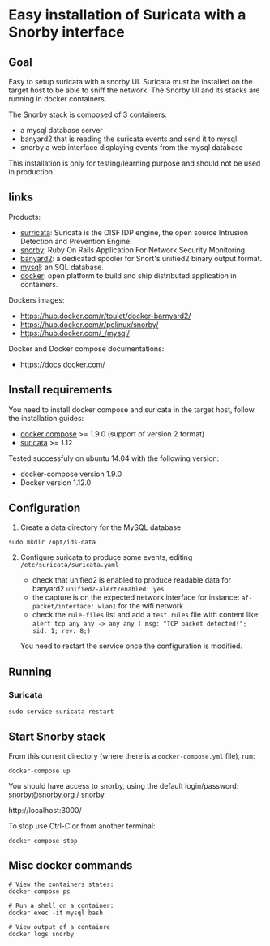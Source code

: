# Easy installation of Suricata with a Snorby interface

## Goal

Easy to setup suricata with a snorby UI.
Suricata must be installed on the target host to be able to sniff the network.
The Snorby UI and its stacks are running in docker containers.

The Snorby stack is composed of 3 containers:
- a mysql database server
- banyard2 that is reading the suricata events and send it to mysql
- snorby a web interface displaying events from the mysql database

This installation is only for testing/learning purpose and should not be used in production.

## links

Products:

- [surricata](https://redmine.openinfosecfoundation.org/projects/suricata): Suricata is the OISF IDP engine, the open source Intrusion Detection and Prevention Engine.
- [snorby](https://github.com/Snorby/snorby/wiki): Ruby On Rails Application For Network Security Monitoring.
- [banyard2](https://github.com/firnsy/barnyard2/wiki): a dedicated spooler for Snort's unified2 binary output format. 
- [mysql](http://dev.mysql.com/): an SQL database.
- [docker](https://www.docker.com/): open platform to build and ship distributed application in containers.

Dockers images:

- https://hub.docker.com/r/toulet/docker-barnyard2/
- https://hub.docker.com/r/polinux/snorby/
- https://hub.docker.com/_/mysql/

Docker and Docker compose documentations:

- https://docs.docker.com/

## Install requirements

You need to install docker compose and suricata in the target host, follow the installation guides:

- [docker compose](https://docs.docker.com/compose/install/) >= 1.9.0 (support of version 2 format)
- [suricata](https://redmine.openinfosecfoundation.org/projects/suricata/wiki/Suricata_Installation) >= 1.12

Tested successfuly on ubuntu 14.04 with the following version:

- docker-compose version 1.9.0
- Docker version 1.12.0


## Configuration

1. Create a data directory for the MySQL database
```
sudo mkdir /opt/ids-data
```

2. Configure suricata to produce some events, editing `/etc/suricata/suricata.yaml`
   
   - check that unified2 is enabled to produce readable data for banyard2
	 `unified2-alert/enabled: yes`
   - the capture is on the expected network interface for instance:
	 `af-packet/interface: wlan1` for the wifi network
   - check the `rule-files` list and add a `test.rules` file with content like:
	 `alert tcp any any -> any any ( msg: "TCP packet detected!"; sid: 1; rev: 8;)`

   You need to restart the service once the configuration is modified.

## Running

### Suricata

`sudo service suricata restart`

## Start Snorby stack

From this current directory (where there is a `docker-compose.yml` file), run:

`docker-compose up`

You should have access to snorby, using the default login/password: snorby@snorby.org / snorby

http://localhost:3000/


To stop use Ctrl-C or from another terminal:

`docker-compose stop`

## Misc docker commands

```
# View the containers states:
docker-compose ps

# Run a shell on a container:
docker exec -it mysql bash

# View output of a containre
docker logs snorby


```


